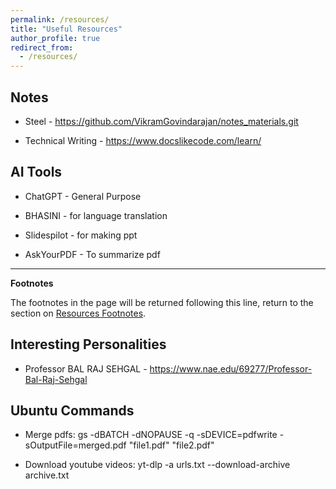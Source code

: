```yaml
---
permalink: /resources/
title: "Useful Resources"
author_profile: true
redirect_from: 
  - /resources/
---
```


## Notes

 - Steel - https://github.com/VikramGovindarajan/notes_materials.git
 
 - Technical Writing - https://www.docslikecode.com/learn/

## AI Tools

 - ChatGPT - General Purpose
 
 - BHASINI - for language translation
 
 - Slidespilot - for making ppt
 
 - AskYourPDF - To summarize pdf

***
**Footnotes**

The footnotes in the page will be returned following this line, return to the section on <a href="#footnotes">Resources Footnotes</a>.

## Interesting Personalities

 - Professor BAL RAJ SEHGAL - https://www.nae.edu/69277/Professor-Bal-Raj-Sehgal


## Ubuntu Commands

 - Merge pdfs: gs -dBATCH -dNOPAUSE -q -sDEVICE=pdfwrite -sOutputFile=merged.pdf "file1.pdf" "file2.pdf"
 
 - Download youtube videos: yt-dlp -a urls.txt --download-archive archive.txt
